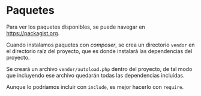 # Paquetes

Para ver los paquetes disponibles, se puede navegar en <https://packagist.org>.

Cuando instalamos paquetes con *composer*, se crea un directorio `vendor` en el directorio raíz del proyecto, que es donde instalará las dependencias del proyecto.

Se creará un archivo `vendor/autoload.php` dentro del proyecto, de tal modo que incluyendo ese archivo quedarán todas las dependencias incluidas.

Aunque lo podríamos incluir con `include`, es mejor hacerlo con `require`.
